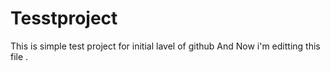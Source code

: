 # Tesstproject
This is simple test project for initial lavel of github
And Now i'm editting this file .
